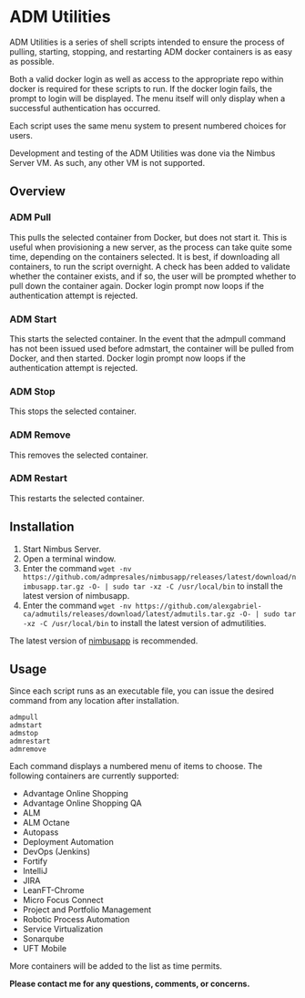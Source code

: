 # ADM Utilities

ADM Utilities is a series of shell scripts intended to ensure the process of pulling, starting, stopping, and restarting ADM docker containers is as easy as possible.

Both a valid docker login as well as access to the appropriate repo within docker is required for these scripts to run.  If the docker login fails, the prompt to login will be displayed.  The menu itself will only display when a successful authentication has occurred.

Each script uses the same menu system to present numbered choices for users.

Development and testing of the ADM Utilities was done via the Nimbus Server VM.  As such, any other VM is not supported.

## Overview
### ADM Pull
This pulls the selected container from Docker, but does not start it.  This is useful when provisioning a new server, as the process can take quite some time, depending on the containers selected.  It is best, if downloading all containers, to run the script overnight.  A check has been added to validate whether the container exists, and if so, the user will be prompted whether to pull down the container again.  Docker login prompt now loops if the authentication attempt is rejected.

### ADM Start
This starts the selected container.  In the event that the admpull command has not been issued used before admstart, the container will be pulled from Docker, and then started.  Docker login prompt now loops if the authentication attempt is rejected.

### ADM Stop
This stops the selected container.

### ADM Remove
This removes the selected container.

### ADM Restart
This restarts the selected container.

## Installation
1. Start Nimbus Server.
2. Open a terminal window.
3. Enter the command `wget -nv https://github.com/admpresales/nimbusapp/releases/latest/download/nimbusapp.tar.gz -O- | sudo tar -xz -C /usr/local/bin` to install the latest version of nimbusapp.
3. Enter the command `wget -nv https://github.com/alexgabriel-ca/admutils/releases/download/latest/admutils.tar.gz -O- | sudo tar -xz -C /usr/local/bin` to install the latest version of admutilities.

The latest version of [nimbusapp](https://github.com/admpresales/nimbusapp/) is recommended.  

## Usage
Since each script runs as an executable file, you can issue the desired command from any location after installation.  

`admpull`  
`admstart`  
`admstop`  
`admrestart`  
`admremove`

Each command displays a numbered menu of items to choose.  The following containers are currently supported:
* Advantage Online Shopping
* Advantage Online Shopping QA
* ALM
* ALM Octane
* Autopass
* Deployment Automation
* DevOps (Jenkins)
* Fortify
* IntelliJ
* JIRA
* LeanFT-Chrome
* Micro Focus Connect
* Project and Portfolio Management
* Robotic Process Automation
* Service Virtualization
* Sonarqube
* UFT Mobile

More containers will be added to the list as time permits.

**Please contact me for any questions, comments, or concerns.**
